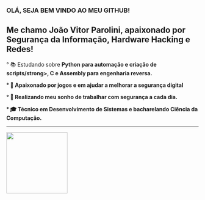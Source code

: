 ### OLÁ, SEJA BEM VINDO AO MEU GITHUB!



## Me chamo João Vitor Parolini, apaixonado por Segurança da Informação, Hardware Hacking e Redes!

° 📚  Estudando sobre <strong>Python para automação e criação de scripts/strong>, <strong>C</strong> e <strong>Assembly para engenharia reversa</strong>.

° 💖 Apaixonado por jogos e em ajudar a melhorar a segurança digital

° 🚀 Realizando meu sonho de trabalhar com segurança a cada dia.

° 🎓 Técnico em <strong>Desenvolvimento de Sistemas</strong> e bacharelando <strong>Ciência da Computação.</strong>


<div>
<hr>
<a href="https://github.com/Parolini4">
<img height="160em" src="https://github-readme-stats.vercel.app/api?username=Parolini4&show_icons=true&theme=vision-friendly-dark&include_all_commits=true&count_private=true"/>




